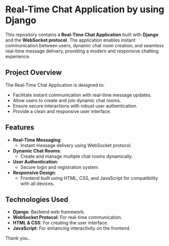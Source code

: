# Real-Time Chat Application by using Django

This repository contains a **Real-Time Chat Application** built with **Django** and the **WebSocket protocol**. The application enables instant communication between users, dynamic chat room creation, and seamless real-time message delivery, providing a modern and responsive chatting experience.

## Project Overview

The Real-Time Chat Application is designed to:
- Facilitate instant communication with real-time message updates.
- Allow users to create and join dynamic chat rooms.
- Ensure secure interactions with robust user authentication.
- Provide a clean and responsive user interface.

## Features

- **Real-Time Messaging**:
  - Instant message delivery using WebSocket protocol.
- **Dynamic Chat Rooms**:
  - Create and manage multiple chat rooms dynamically.
- **User Authentication**:
  - Secure login and registration system.
- **Responsive Design**:
  - Frontend built using HTML, CSS, and JavaScript for compatibility with all devices.

## Technologies Used

- **Django**: Backend web framework.
- **WebSocket Protocol**: For real-time communication.
- **HTML & CSS**: For creating the user interface.
- **JavaScript**: For enhancing interactivity on the frontend.

Thank you..
